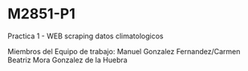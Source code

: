 # M2851-P1
Practica 1 - WEB scraping datos climatologicos

Miembros del Equipo de trabajo: 
Manuel Gonzalez Fernandez/Carmen Beatriz Mora Gonzalez de la Huebra
